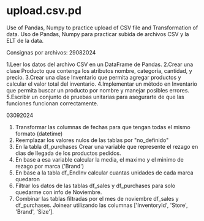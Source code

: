 # upload.csv.pd
Use of Pandas, Numpy to practice upload of CSV file and Transformation of data. 
Uso de Pandas, Numpy para practicar subida de archivos CSV y la ELT de la data.

Consignas por archivos:
29082024
  
1.Leer los datos del archivo CSV en un DataFrame de Pandas.
2.Crear una clase Producto que contenga los atributos nombre, categoría, cantidad, y precio.
3.Crear una clase Inventario que permita agregar productos y calcular el valor total del inventario.
4.Implementar un método en Inventario que permita buscar un producto por nombre y manejar posibles errores.
5.Escribir un conjunto de pruebas unitarias para asegurarte de que las funciones funcionan correctamente.

03092024


1) Transformar las columnas de fechas para que tengan todas el mismo formato (datetime)
2) Reemplazar los valores nulos de las tablas por "no_definido"
3) En la tabla df_purchases Crear una variable que represente el rezago en dias de llegada de los productos pedidos.
4) En base a esa variable calcular la media, el maximo y el minimo de rezago por marca ('Brand')
5) En base a la tabla df_EndInv calcular cuantas unidades de cada marca quedaron
6) Filtrar los datos de las tablas df_sales y df_purchases para solo quedarme con info de Noviembre.
7) Combinar las tablas filtradas por el mes de noviembre df_sales y df_purchases. Joinear utilizando las columnas ['InventoryId', 'Store', 'Brand', 'Size'].
